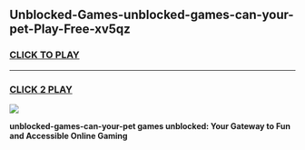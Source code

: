 
## Unblocked-Games-unblocked-games-can-your-pet-Play-Free-xv5qz
<h3>
<a href="https://premium76.site?title=unblocked-games-can-your-pet&ref=20A">CLICK TO PLAY</a></h3>
<hr>

<h3>
<a href="https://premium76.site?title=unblocked-games-can-your-pet&ref=20A">CLICK 2 PLAY</a>
  
</h3>

<a href="https://premium76.site?title=unblocked-games-can-your-pet&ref=20A"><img src="https://clearcache.store/games.png"></a>


**unblocked-games-can-your-pet games unblocked: Your Gateway to Fun and Accessible Online Gaming**
